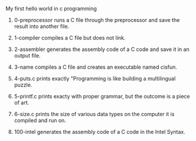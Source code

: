 My first hello world in c programming
1. 0-preprocessor runs a C file through the preprocessor and save the result into another file.

2. 1-compiler compiles a C file but does not link.

3. 2-assembler generates the assembly code of a C code and save it in an output file.

4. 3-name compiles a C file and creates an executable named cisfun.

5. 4-puts.c prints exactly "Programming is like building a multilingual puzzle.

6. 5-printf.c prints exacty with proper grammar, but the outcome is a piece of art.

7. 6-size.c prints the size of various data types on the computer it is compiled and run on.

8. 100-intel generates the assembly code of a C code in the Intel Syntax.
